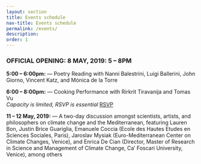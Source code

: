 ```yaml
---
layout: section
title: Events schedule
nav-title: Events schedule
permalink: /events/
description:
order: 1
---
```


<div class="padding-y-2 bg-base-lightest padding-105 tablet:padding-3 font-sans-sm tablet:font-sans-md display-inline-block radius-sm">
  <h3 class="font-sans-sm tablet:font-sans-lg text-light">OFFICIAL OPENING: 8 MAY, 2019: 5 – 8PM</h3>
  <p><strong>5:00 – 6:00pm:</strong> — Poetry Reading with Nanni Balestrini, Luigi Ballerini, John Giorno, Vincent Katz, and Mónica de la Torre</p>

  <p><strong>6:00 – 8:00pm:</strong> — Cooking Performance with Rirkrit Tiravanija and Tomas Vu<br/><em>Capacity is limited, RSVP is essential</em> <a href="mailto:ylee@fitzandco.art?subject=RSVP%20Cooking%20Performance%20with%20Rirkrit%20Tiravanija" class="rsvp">RSVP</a></p>

  <p><strong>11 – 12 May, 2019:</strong> — A two-day discussion amongst scientists, artists, and philosophers on climate change and the Mediterranean, featuring Lauren Bon, Justin Brice Guariglia, Emanuele Coccia (Ecole des Hautes Etudes en Sciences Sociales, Paris), Jaroslav Mysiak (Euro-Mediterranean Center on Climate Changes, Venice), and Enrica De Cian (Director, Master of Research in Science and Management of Climate Change, Ca’ Foscari University, Venice), among others</p>
</div>
